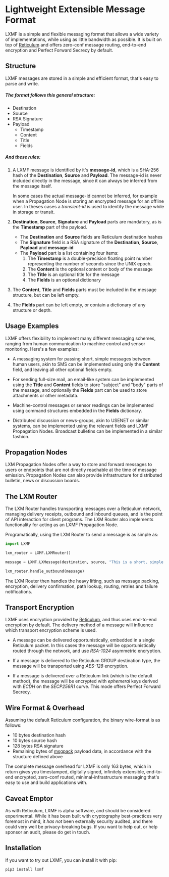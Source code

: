 Lightweight Extensible Message Format
==========

LXMF is a simple and flexible messaging format that allows a wide variety of implementations, while using as little bandwidth as possible. It is built on top of [Reticulum](https://github.com/markqvist/reticulum) and offers zero-conf message routing, end-to-end encryption and Perfect Forward Secrecy by default.

## Structure

LXMF messages are stored in a simple and efficient format, that's easy to parse and write.

##### The format follows this general structure:

- Destination
- Source
- RSA Signature
- Payload
    - Timestamp
    - Content
    - Title
    - Fields

##### And these rules:

1. A LXMF message is identified by it's __message-id__, which is a SHA-256 hash of the __Destination__, __Source__ and __Payload__. The message-id is never included directly in the message, since it can always be inferred from the message itself.

   In some cases the actual message-id cannot be inferred, for example when a Propagation Node is storing an encrypted message for an offline user. In theses cases a _transient-id_ is used to identify the message while in storage or transit.

2. __Destination__, __Source__, __Signature__ and __Payload__ parts are mandatory, as is the __Timestamp__ part of the payload.
    - The __Destination__ and __Source__ fields are Reticulum destination hashes
    - The __Signature__ field is a RSA signature of the __Destination__, __Source__, __Payload__ and __message-id__
    - The __Payload__ part is a list containing four items:
        1. The __Timestamp__ is a double-precision floating point number representing the number of seconds since the UNIX epoch.
        2. The __Content__ is the optional content or body of the message
        3. The __Title__  is an optional title for the message
        4. The __Fields__ is an optional dictionary

3. The __Content__, __Title__ and __Fields__ parts must be included in the message structure, but can be left empty.

4. The __Fields__ part can be left empty, or contain a dictionary of any structure or depth.

## Usage Examples

LXMF offers flexibility to implement many different messaging schemes, ranging from human communication to machine control and sensor monitoring. Here's a few examples:

- A messaging system for passing short, simple messages between human users, akin to SMS can be implemented using only the __Content__ field, and leaving all other optional fields empty.

- For sending full-size mail, an email-like system can be implemented using the __Title__ and __Content__ fields to store "subject" and "body" parts of the message, and optionally the __Fields__ part can be used to store attachments or other metadata.

- Machine-control messages or sensor readings can be implemented using command structures embedded in the __Fields__ dictionary.

- Distributed discussion or news-groups, akin to USENET or similar systems, can be implemented using the relevant fields and LXMF Propagation Nodes. Broadcast bulletins can be implemented in a similar fashion.

## Propagation Nodes

LXM Propagation Nodes offer a way to store and forward messages to users or endpoints that are not directly reachable at the time of message emission. Propagation Nodes can also provide infrastructure for distributed bulletin, news or discussion boards.

## The LXM Router

The LXM Router handles transporting messages over a Reticulum network, managing delivery receipts, outbound and inbound queues, and is the point of API interaction for client programs. The LXM Router also implements functionality for acting as an LXMF Propagation Node.

Programatically, using the LXM Router to send a message is as simple as:

```python
import LXMF

lxm_router = LXMF.LXMRouter()

message = LXMF.LXMessage(destination, source, "This is a short, simple message.")

lxm_router.handle_outbound(message)

```

The LXM Router then handles the heavy lifting, such as message packing, encryption, delivery confirmation, path lookup, routing, retries and failure notifications.

## Transport Encryption

LXMF uses encryption provided by [Reticulum](https://github.com/markqvist/reticulum), and thus uses end-to-end encryption by default. The delivery method of a message will influence which transport encryption scheme is used.

- A message can be delivered opportunistically, embedded in a single Reticulum packet. In this cases the message will be opportunistically routed through the network, and use _RSA-1024_ asymmetric encryption.

- If a message is delivered to the Reticulum GROUP destination type, the message will be transported using _AES-128_ encryption.

- If a message is delivered over a Reticulum link (which is the default method), the message will be encrypted with _ephemeral_ keys derived with _ECDH_ on the _SECP256R1_ curve. This mode offers Perfect Forward Secrecy.

## Wire Format & Overhead

Assuming the default Reticulum configuration, the binary wire-format is as follows:

- 10 bytes destination hash
- 10 bytes source hash
- 128 bytes RSA signature
- Remaining bytes of [msgpack](https://msgpack.org) payload data, in accordance with the structure defined above

The complete message overhead for LXMF is only 163 bytes, which in return gives you timestamped, digitally signed, infinitely extensible, end-to-end encrypted, zero-conf routed, minimal-infrastructure messaging that's easy to use and build applications with.

## Caveat Emptor

As with Reticulum, LXMF is alpha software, and should be considered experimental. While it has been built with cryptography best-practices very foremost in mind, it _has not_ been externally security audited, and there could very well be privacy-breaking bugs. If you want to help out, or help sponsor an audit, please do get in touch.

## Installation

If you want to try out LXMF, you can install it with pip:

```bash
pip3 install lxmf
```
